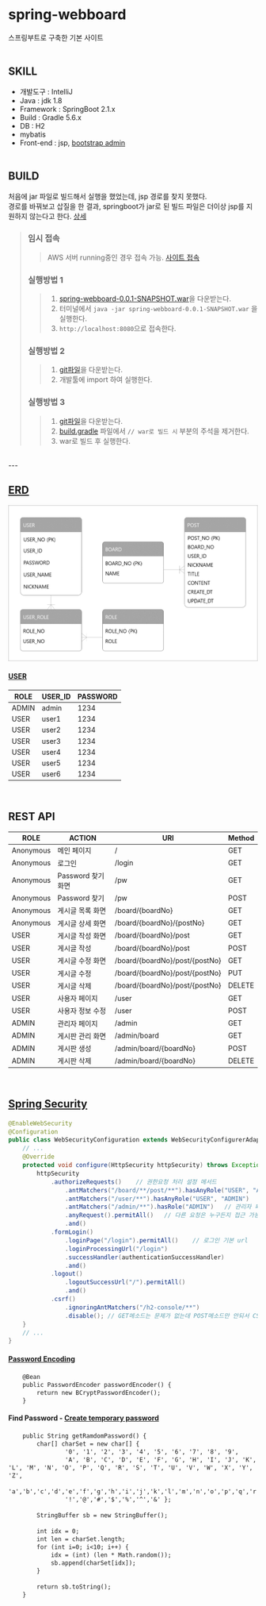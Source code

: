 # spring-webboard
스프링부트로 구축한 기본 사이트
<br/><br/>
## SKILL
* 개발도구 : IntelliJ
* Java : jdk 1.8
* Framework : SpringBoot 2.1.x
* Build : Gradle 5.6.x
* DB : H2
* mybatis
* Front-end : jsp, [bootstrap admin](https://startbootstrap.com/templates/sb-admin/)
<br/><br/>

## BUILD
처음에 jar 파일로 빌드해서 실행을 했었는데, jsp 경로를 찾지 못했다.<br/>
경로를 바꿔보고 삽질을 한 결과, springboot가 jar로 된 빌드 파일은 더이상 jsp를 지원하지 않는다고 한다.
[상세](https://blog.naver.com/myh814/221683685426) <br/>
> ### 임시 접속
>> AWS 서버 running중인 경우 접속 가능. [사이트 접속](http://ec2-52-79-78-219.ap-northeast-2.compute.amazonaws.com:8080/)
> ### 실행방법 1
>> 1. [spring-webboard-0.0.1-SNAPSHOT.war](spring-webboard-0.0.1-SNAPSHOT.war)을 다운받는다.
>> 2. 터미널에서 `java -jar spring-webboard-0.0.1-SNAPSHOT.war` 을 실행한다.
>> 3. `http://localhost:8080`으로 접속한다.
> ### 실행방법 2
>> 1. [git파일](https://github.com/moonsiri/spring-webboard)을 다운받는다.
>> 2. 개발툴에 import 하여 실행한다.
> ### 실행방법 3
>> 1. [git파일](https://github.com/moonsiri/spring-webboard)을 다운받는다.
>> 2. [build.gradle](build.gradle) 파일에서 `// war로 빌드 시` 부분의 주석을 제거한다.
>> 3. war로 빌드 후 실행한다.

<br/>
---
<br/>

## [ERD](src/main/resources/schema.sql)
![erd](./src/main/webapp/img/erd.png)

#### [USER](src/main/resources/data.sql)
|ROLE|USER_ID|PASSWORD|
|---|---|---|
|ADMIN|admin|1234|
|USER|user1|1234|
|USER|user2|1234|
|USER|user3|1234|
|USER|user4|1234|
|USER|user5|1234|
|USER|user6|1234|
<br/>

## REST API
|ROLE|ACTION|URI|Method|
|---|---|---|---|
|Anonymous|메인 페이지|/|GET|
|Anonymous|로그인|/login|GET|
|Anonymous|Password 찾기 화면|/pw|GET|
|Anonymous|Password 찾기|/pw|POST|
|Anonymous|게시글 목록 화면|/board/{boardNo}|GET|
|Anonymous|게시글 상세 화면|/board/{boardNo}/{postNo}|GET|
|USER|게시글 작성 화면|/board/{boardNo}/post|GET|
|USER|게시글 작성|/board/{boardNo}/post|POST|
|USER|게시글 수정 화면|/board/{boardNo}/post/{postNo}|GET|
|USER|게시글 수정|/board/{boardNo}/post/{postNo}|PUT|
|USER|게시글 삭제|/board/{boardNo}/post/{postNo}|DELETE|
|USER|사용자 페이지|/user|GET|
|USER|사용자 정보 수정|/user|POST|
|ADMIN|관리자 페이지|/admin|GET|
|ADMIN|게시판 관리 화면|/admin/board|GET|
|ADMIN|게시판 생성|/admin/board/{boardNo}|POST|
|ADMIN|게시판 삭제|/admin/board/{boardNo}|DELETE|
<br/>

## [Spring Security](src/main/java/com/demo/webboard/config/security)
```java
@EnableWebSecurity
@Configuration
public class WebSecurityConfiguration extends WebSecurityConfigurerAdapter {
    // ...
    @Override
    protected void configure(HttpSecurity httpSecurity) throws Exception {
        httpSecurity
            .authorizeRequests()    // 권한요청 처리 설정 메서드
                .antMatchers("/board/**/post/**").hasAnyRole("USER", "ADMIN")    // post CUD 권한은 ROLE_USER에게만 존재
                .antMatchers("/user/**").hasAnyRole("USER", "ADMIN")   // 사용자 페이지는 ROLE_USER에게만 존재
                .antMatchers("/admin/**").hasRole("ADMIN")   // 관리자 페이지는 ROLE_ADMIN에게만 존재
                .anyRequest().permitAll()   // 다른 요청은 누구든지 접근 가능
                .and()
            .formLogin()
                .loginPage("/login").permitAll()    // 로그인 기본 url
                .loginProcessingUrl("/login")
                .successHandler(authenticationSuccessHandler)
                .and()
            .logout()
                .logoutSuccessUrl("/").permitAll()
                .and()
            .csrf()
                .ignoringAntMatchers("/h2-console/**")
                .disable(); // GET메소드는 문제가 없는데 POST메소드만 안되서 CSRF 비활성화 시킴
    }
    // ...
}
```
#### [Password Encoding](src/main/java/com/demo/webboard/config/security/WebAuthenticationProvider.java)
```
    @Bean
    public PasswordEncoder passwordEncoder() {
        return new BCryptPasswordEncoder();
    }
```
#### Find Password - [Create temporary password](src/main/java/com/demo/webboard/main/service/impl/UserServiceImpl.java)
```
    public String getRamdomPassword() {
        char[] charSet = new char[] {
                '0', '1', '2', '3', '4', '5', '6', '7', '8', '9',
                'A', 'B', 'C', 'D', 'E', 'F', 'G', 'H', 'I', 'J', 'K', 'L', 'M', 'N', 'O', 'P', 'Q', 'R', 'S', 'T', 'U', 'V', 'W', 'X', 'Y', 'Z',
                'a','b','c','d','e','f','g','h','i','j','k','l','m','n','o','p','q','r','s','t','u','v','w','x','y','z',
                '!','@','#','$','%','^','&' };

        StringBuffer sb = new StringBuffer();

        int idx = 0;
        int len = charSet.length;
        for (int i=0; i<10; i++) {
            idx = (int) (len * Math.random());
            sb.append(charSet[idx]);
        }

        return sb.toString();
    }
```
<br/>



